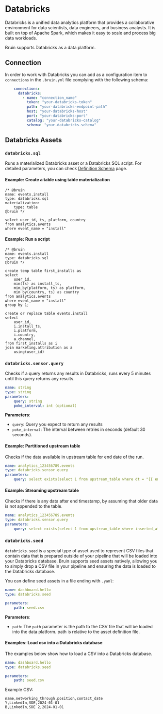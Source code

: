 # Databricks

Databricks is a unified data analytics platform that provides a collaborative environment for data scientists, data engineers, and business analysts. It is built on top of Apache Spark, which makes it easy to scale and process big data workloads.

Bruin supports Databricks as a data platform.

## Connection

In order to work with Databricks you can add as a configuration item to `connections` in the `.bruin.yml` file complying with the following schema:

```yaml
    connections:
      databricks:
        - name: "connection_name"
          token: "your-databricks-token"
          path: "your-databricks-endpoint-path"
          host: "your-databricks-host"
          port: "your-databricks-port"
          catalog: "your-databricks-catalog"
          schema: "your-databricks-schema"
```

## Databricks Assets

### `databricks.sql`
Runs a materialized Databricks asset or a Databricks SQL script. For detailed parameters, you can check [Definition Schema](../assets/definition-schema.md) page.

#### Example: Create a table using table materialization
```bruin-sql
/* @bruin
name: events.install
type: databricks.sql
materialization:
    type: table
@bruin */

select user_id, ts, platform, country
from analytics.events
where event_name = "install"
```

#### Example: Run a script
```bruin-sql
/* @bruin
name: events.install
type: databricks.sql
@bruin */

create temp table first_installs as
select 
    user_id, 
    min(ts) as install_ts,
    min_by(platform, ts) as platform,
    min_by(country, ts) as country
from analytics.events
where event_name = "install"
group by 1;

create or replace table events.install
select
    user_id, 
    i.install_ts,
    i.platform, 
    i.country,
    a.channel,
from first_installs as i
join marketing.attribution as a
    using(user_id)
```

### `databricks.sensor.query`

Checks if a query returns any results in Databricks, runs every 5 minutes until this query returns any results.

```yaml
name: string
type: string
parameters:
    query: string
    poke_interval: int (optional)
```

**Parameters**:
- `query`: Query you expect to return any results
- `poke_interval`: The interval between retries in seconds (default 30 seconds).

#### Example: Partitioned upstream table

Checks if the data available in upstream table for end date of the run.
```yaml
name: analytics_123456789.events
type: databricks.sensor.query
parameters:
    query: select exists(select 1 from upstream_table where dt = "{{ end_date }}"
```

#### Example: Streaming upstream table

Checks if there is any data after end timestamp, by assuming that older data is not appended to the table.
```yaml
name: analytics_123456789.events
type: databricks.sensor.query
parameters:
    query: select exists(select 1 from upstream_table where inserted_at > "{{ end_timestamp }}"
```


### `databricks.seed`
`databricks.seed` is a special type of asset used to represent CSV files that contain data that is prepared outside of your pipeline that will be loaded into your Databricks database. Bruin supports seed assets natively, allowing you to simply drop a CSV file in your pipeline and ensuring the data is loaded to the Databricks database.

You can define seed assets in a file ending with `.yaml`:
```yaml
name: dashboard.hello
type: databricks.seed

parameters:
    path: seed.csv
```

**Parameters**:
- `path`:  The `path` parameter is the path to the CSV file that will be loaded into the data platform. path is relative to the asset definition file.


####  Examples: Load csv into a Databricks database

The examples below show how to load a CSV into a Databricks database.
```yaml
name: dashboard.hello
type: databricks.seed

parameters:
    path: seed.csv
```

Example CSV:

```csv
name,networking_through,position,contact_date
Y,LinkedIn,SDE,2024-01-01
B,LinkedIn,SDE 2,2024-01-01
```
